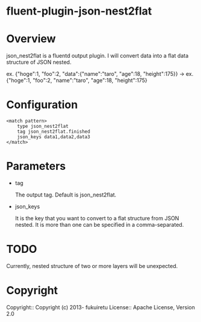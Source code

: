 # fluent-plugin-json-nest2flat
# Overview

json_nest2flat is a fluentd output plugin.
I will convert data into a flat data structure of JSON nested.

ex. {"hoge":1, "foo":2, "data":{"name":"taro", "age":18, "height":175}} -> ex. {"hoge":1, "foo":2, "name":"taro", "age":18, "height":175}


# Configuration

    <match pattern>
        type json_nest2flat
        tag json_nest2flat.finished
        json_keys data1,data2,data3
    </match>

# Parameters
* tag

    The output tag. Default is json_nest2flat.

* json_keys

    It is the key that you want to convert to a flat structure from JSON nested. It is more than one can be specified in a comma-separated.

# TODO

 Currently, nested structure of two or more layers will be unexpected.
 
# Copyright
Copyright:: Copyright (c) 2013- fukuiretu License:: Apache License, Version 2.0
